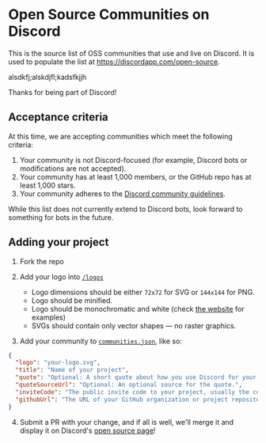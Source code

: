 # Open Source Communities on Discord

This is the source list of OSS communities that use and live on Discord. It is used to populate the list at https://discordapp.com/open-source.


alsdkfj;alskdjfl;kadsfkjjh

Thanks for being part of Discord!

## Acceptance criteria

At this time, we are accepting communities which meet the following criteria:

1.  Your community is not Discord-focused (for example, Discord bots or modifications are not accepted).
2.  Your community has at least 1,000 members, or the GitHub repo has at least 1,000 stars.
3.  Your community adheres to the [Discord community guidelines](https://discordapp.com/guidelines).

While this list does not currently extend to Discord bots, look forward to something for bots in the future.

## Adding your project

1.  Fork the repo
2.  Add your logo into [`/logos`](https://github.com/discordapp/discord-open-source/tree/master/logos)

    * Logo dimensions should be either `72x72` for SVG or `144x144` for PNG.
    * Logo should be minified.
    * Logo should be monochromatic and white (check [the website](https://discordapp.com/open-source) for examples)
    * SVGs should contain only vector shapes — no raster graphics.

3.  Add your community to [`communities.json`](https://github.com/discordapp/discord-open-source/blob/master/communities.json), like so:

```json
{
  "logo": "your-logo.svg",
  "title": "Name of your project",
  "quote": "Optional: A short quote about how you use Discord for your project.",
  "quoteSourceUrl": "Optional: An optional source for the quote.",
  "inviteCode": "The public invite code to your project, usually the code after https://discord.gg/",
  "githubUrl": "The URL of your GitHub organization or project repository."
}
```

4.  Submit a PR with your change, and if all is well, we'll merge it and display it on Discord's [open source page](https://discordapp.com/open-source)!
